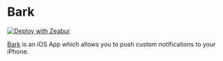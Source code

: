 # Bark

[![Deploy with Zeabur](https://zeabur.com/button.svg)](https://zeabur.com/templates/D7E65G)

[Bark](https://bark.day.app/) is an iOS App which allows you to push custom notifications to your iPhone.
